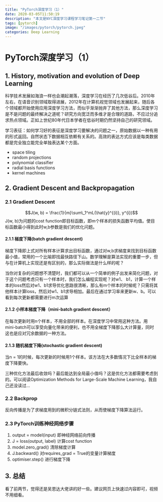 ```yaml
---
title: "PyTorch深度学习（1）"
date: 2020-03-05T11:50:19
description: "本文是NYC深度学习课程学习笔记第一二节"
tags: [pytorch]
image: "/images/pytorch/pytorch.jpeg"
categories: Deep Learning
---
```


# PyTorch深度学习（1）
## 1. History, motivation and evolution of Deep Learning
科学技术发展如海浪一样也会潮起潮落，深度学习在经历了几次低谷后。2010年左右，在语音识别领域取得进展，2012年在计算机视觉领域也发展起来，随后各个领域都开始使用应用深度学习方法，而似乎渐渐抛弃了其他方法，那么深度学习是不是问题的最终解决之道呢？研究方向宽泛而多维才是合理的道路，不应过分追求热点领域。正如上世纪80年代日本学者在低谷时期仍然坚持自己的研究领域。 

学习表征：如何学习好的表征是深度学习要解决的问题之一，原始数据以一种有用的形式返回。自然状态下数据相互依赖有关系的。高效的表达方式应该是每类数据都是完全独立能完全单独表达某个方面。
* space tiling
* random projections
* polynomial classifier
* radial basis functions
* kernel machines

## 2. Gradient Descent and Backpropagation
### 2.1 Gradient Descent
$$J(w, b) = \frac{1}{m}\sum\_1^mL(\hat{y}^{(i)}, y^{i})$$
J(w, b)为问题的cost function即目标函数，即m个样本的损失函数平均值。使目标函数最小得到此时w,b参数是我们的优化问题。

#### 2.1.1 梯度下降(batch gradient descent)
梯度下降即上式对所有样本计算求出目标函数，通过对w,b求梯度来找到目标函数最小值，常用的一个比喻即找最快路径下山。数学理解是算法实现的重要一步，但与在计算机上实现还是有区别的，那么实际做法是什么样的呢？

当你对复杂的问题想不清楚时，我们都可以从一个简单的例子出发来简化问题，对于这个问题考虑只有一个样本时，我们怎么编程实现呢？对w1、 b1，计算一个样本的loss然后对w1、b1求导优化思路很清晰，那么有m个样本的时候呢？只需将其他样本计算loss，然后对w1、b1求导相加。最后在通过学习率来更新w、b。可以看到每次更新都需要进行m次运算

#### 2.1.2 小样本梯度下降（mini-batch gradient descent）
在每次更新时用n个样本，不用全部的样本。在深度学习中常用这种方法。用mini-batch可以享受向量化带来的便利，也不用全梯度下降那么大计算量，同时这也是应对冗余数据的一种方法。

#### 2.1.3 随机梯度下降(stochastic gradient descent)
当n = 1的时候，每次更新的时候用1个样本。该方法在大多数情况下比全样本的梯度下降要快。

三种优化方法最后收敛吗？最后能达到全局最小值吗？这是优化方法都需要考虑到的。可以阅读Optimization Methods for Large-Scale Machine Learning，我自己还没读过...

### 2.2 Backprop
反向传播是为了求梯度用到的微积分链式法则，从而使梯度下降算法运行。

### 2.3 PyTorch训练神经网络步骤
1. output = model(input) 即神经网络前向传播
2. J = loss(output, label) 计算cost function
3. model.zero_grad() 清除梯度计算
4. J.backward() 对requires_grad = True的变量计算梯度
5. optimiser.step() 进行梯度下降

## 3. 总结
看了前两节，觉得还是吴恩达大佬讲的好一些。建议网页上快速过内容即可，视频不用细看。

